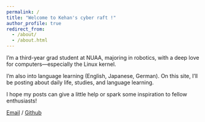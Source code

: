 ```yaml
---
permalink: /
title: "Welcome to Kehan's cyber raft !"
author_profile: true
redirect_from: 
  - /about/
  - /about.html
---
```



I’m a third-year grad student at NUAA, majoring in robotics, with a deep love for computers—especially the Linux kernel. 

I’m also into language learning (English, Japanese, German). On this site, I’ll be posting about daily life, studies, and language learning. 

I hope my posts can give a little help or spark some inspiration to fellow enthusiasts!

[Email](mailto:kehan912@gmail.com) / [Github](https://github.com/Kehan912) 
